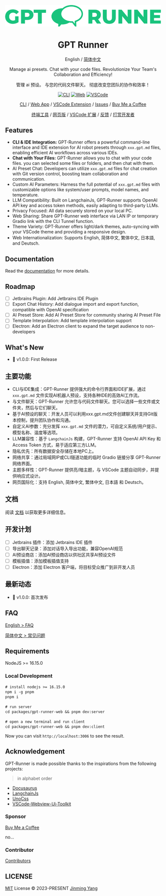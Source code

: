 <div align="center">
<img src="./docs/static/img/svg/logo-text.svg" alt="icon"/>

<h1 align="center">GPT Runner</h1>

English / [简体中文](./README_CN.md)

Manage ai presets. Chat with your code files. Revolutionize Your Team's Collaboration and Efficiency!

管理 ai 预设。 与您的代码文件聊天。 彻底改变您团队的协作和效率！

[![CLI][cli-image]][cli-url]
[![Web][web-image]][web-url]
[![VSCode][vscode-image]][vscode-url]

[CLI](https://github.com/nicepkg/gpt-runner/tree/main/packages/gpt-runner-cli/) / [Web App](https://github.com/nicepkg/gpt-runner/tree/main/packages/gpt-runner-web/) / [VSCode Extension](https://github.com/nicepkg/gpt-runner/tree/main/packages/gpt-runner-vscode/) / [Issues](https://github.com/nicepkg/gpt-runner/issues) / [Buy Me a Coffee](https://bmc.link/jinmingyang)

[终端工具](https://github.com/nicepkg/gpt-runner/tree/main/packages/gpt-runner-cli/) / [网页版](https://github.com/nicepkg/gpt-runner/tree/main/packages/gpt-runner-web/) / [VSCode 扩展](https://github.com/nicepkg/gpt-runner/tree/main/packages/gpt-runner-vscode/) / [反馈](https://github.com/Yidadaa/ChatGPT-Next-Web/issues) / [打赏开发者](https://github.com/nicepkg/gpt-runner/assets/35005637/98a4962a-8a2e-4177-8781-1e1ee886ecdc)

[cli-url]: ./packages/gpt-runner-cli/
[cli-image]: https://img.shields.io/badge/CLI-Node.js-green?logo=node.js
[web-url]: ./packages/gpt-runner-web/
[web-image]: https://img.shields.io/badge/Web-React-blue?logo=react
[vscode-url]: ./packages/gpt-runner-vscode/
[vscode-image]: https://img.shields.io/badge/VSCode-Extension-blue?logo=visualstudiocode

</div>

## Features

- **CLI & IDE Integration:** GPT-Runner offers a powerful command-line interface and IDE extension for AI robot presets through `xxx.gpt.md` files, enabling efficient AI workflows across various IDEs.
- **Chat with Your Files:** GPT-Runner allows you to chat with your code files. you can selected some files or folders, and then chat with them.
- AI Preset Chat: Developers can utilize `xxx.gpt.md` files for chat creation with Git version control, boosting team collaboration and communication.
- Custom AI Parameters: Harness the full potential of `xxx.gpt.md` files with customizable options like system/user prompts, model names, and temperature.
- LLM Compatibility: Built on LangchainJs, GPT-Runner supports OpenAI API key and access token methods, easily adapting to third-party LLMs.
- Privacy Focused: All data securely stored on your local PC.
- Web Sharing: Share GPT-Runner web interface via LAN IP or temporary Gradio link with the CLI Tunnel function.
- Theme Variety: GPT-Runner offers light/dark themes, auto-syncing with your VSCode theme and providing a responsive design.
- Web Internationalization: Supports English, 简体中文, 繁体中文, 日本語, and Deutsch.

## Documentation

Read the [documentation](https://gpt-runner.nicepkg.cn/) for more details.

## Roadmap

- [ ] Jetbrains Plugin: Add Jetbrains IDE Plugin
- [ ] Export Chat History: Add dialogue import and export function, compatible with OpenAI specification
- [ ] AI Preset Store: Add AI Preset Store for community sharing AI Preset File
- [ ] Template Interpolation: Add template interpolation support
- [ ] Electron: Add an Electron client to expand the target audience to non-developers

## What's New

- 🚀 v1.0.0: First Release

## 主要功能

- CLI与IDE集成：GPT-Runner 提供强大的命令行界面和IDE扩展，通过 `xxx.gpt.md` 文件实现AI机器人预设，支持各种IDE的高效AI工作流。
- 与文件聊天：GPT-Runner 允许您与代码文件聊天。您可以选择一些文件或文件夹，然后与它们聊天。
- 基于AI预设的聊天：开发人员可以利用xxx.gpt.md文件创建聊天并支持Git版本控制，提升团队协作和沟通。
- 自定义AI参数：充分发挥 `xxx.gpt.md` 文件的潜力，可自定义系统/用户提示、模型名称、温度等选项。
- LLM兼容性：基于 `LangchainJs` 构建，GPT-Runner 支持 OpenAI API Key 和 Access Token 方式，易于适应第三方LLM。
- 隐私优先：所有数据安全存储在本地PC上。
- 网络共享：通过局域网IP或CLI隧道功能的临时 Gradio 链接分享 GPT-Runner 网络界面。
- 主题多样性：GPT-Runner 提供亮/暗主题，与 VSCode 主题自动同步，并提供响应式设计。
- 网页国际化：支持 English, 简体中文, 繁体中文, 日本語 和 Deutsch。

## 文档

阅读 [文档](https://gpt-runner.nicepkg.cn/) 以获取更多详细信息。

## 开发计划

- [ ] Jetbrains 插件：添加 Jetbrains IDE 插件
- [ ] 导出聊天记录：添加对话导入导出功能，兼容OpenAI规范
- [ ] AI预设商店：添加AI预设商店以供社区共享AI预设文件
- [ ] 模板插值：添加模板插值支持
- [ ] Electron：添加 Electron 客户端，将目标受众推广到非开发人员

## 最新动态

- 🚀 v1.0.0: 首次发布

## FAQ

[English > FAQ](./docs/faq-en.md)

[简体中文 > 常见问题](./docs/faq-cn.md)

## Requirements

NodeJS >= 16.15.0

### Local Development

```shell
# install nodejs >= 16.15.0
npm i -g pnpm
pnpm i

# run server
cd packages/gpt-runner-web && pnpm dev:server

# open a new terminal and run client
cd packages/gpt-runner-web && pnpm dev:client
```

Now you can visit `http://localhost:3006` to see the result.

## Acknowledgement

GPT-Runner is made possible thanks to the inspirations from the following projects:

> in alphabet order

- [Docusaurus](https://github.com/facebook/docusaurus)
- [LangchainJs](https://github.com/hwchase17/langchainjs)
- [UnoCss](https://github.com/unocss/unocss)
- [VSCode-Webview-Ui-Toolkit](https://github.com/microsoft/vscode-webview-ui-toolkit)

### Sponsor

[Buy Me a Coffee](https://www.buymeacoffee.com/jinmingyang)

no...

### Contributor

[Contributors](https://github.com/nicepkg/gpt-runner/graphs/contributors)

## LICENSE

[MIT](./LICENSE) License &copy; 2023-PRESENT [Jinming Yang](https://github.com/2214962083)
